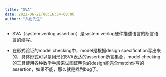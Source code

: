 ```yaml
---
title: "SVA"
date: 2022-06-21T00:16:54+08:00
author: "糸色先生"
---
```



-   SVA（system verilog assertion）是system
    verilog硬件描述语言的断言语言的缩写。

-   在形式验证的model checking中，model是根据design
    specification写出来的，具体形式可以是用形如SVA表达的assertion断言集合，model
    checking的工具使用各种数学手段来试图证明你的design能完全match你写的assertion，如果不能，那么就是找到bug了。